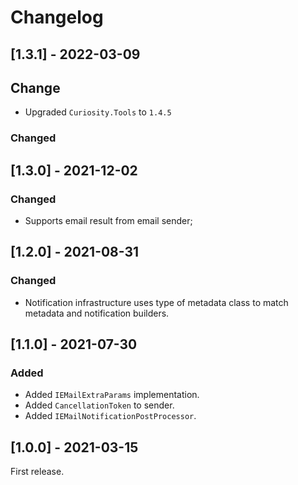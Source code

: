 # Changelog

## [1.3.1] - 2022-03-09

## Change

- Upgraded `Curiosity.Tools` to `1.4.5`

### Changed

## [1.3.0] - 2021-12-02

### Changed

- Supports email result from email sender;

## [1.2.0] - 2021-08-31

### Changed

- Notification infrastructure uses type of metadata class to match metadata and notification builders.

## [1.1.0] - 2021-07-30

### Added

- Added `IEMailExtraParams` implementation.
- Added `CancellationToken` to sender.
- Added `IEMailNotificationPostProcessor`.

## [1.0.0] - 2021-03-15

First release.
